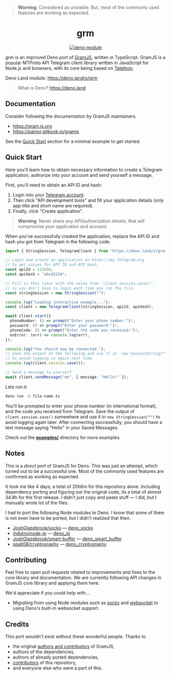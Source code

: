 > **Warning**: Considered as unstable. But, most of the commonly used features
> are working as expected.

<div align="center">

# grm

[![deno module](https://shield.deno.dev/x/grm)](https://deno.land/x/grm)

</div>

grm is an improved Deno port of [GramJS](https://github.com/gram-js/gramjs),
written in TypeScript. GramJS is a popular MTProto API Telegram client library
written in JavaScript for Node.js and browsers, with its core being based on
[Telethon](https://github.com/LonamiWebs/Telethon).

Deno Land module: https://deno.land/x/grm

> What is Deno? https://deno.land

## Documentation

Consider following the documentation by GramJS maintainers.

- https://gram.js.org
- https://painor.gitbook.io/gramjs

See the [Quick Start](#quick-start) section for a minimal example to get
started.

## Quick Start

Here you'll learn how to obtain necessary information to create a Telegram
application, authorize into your account and send yourself a message.

First, you'll need to obtain an API ID and hash:

1. Login into your [Telegram account](https://my.telegram.org).
2. Then click "API development tools" and fill your application details (only
   app title and short name are required).
3. Finally, click "Create application".

> **Warning**: Never share any API/authorization details, that will compromise
> your application and account.

When you've successfully created the application, replace the API ID and hash
you got from Telegram in the following code.

```ts
import { StringSession, TelegramClient } from "https://deno.land/x/grm/mod.ts";

// Login and create an application on https://my.telegram.org
// to get values for API ID and API Hash.
const apiId = 123456;
const apiHash = "abcd1234";

// Fill in this later with the value from `client.session.save()`,
// so you don't have to login each time you run the file.
const stringSession = new StringSession("");

console.log("Loading interactive example...");
const client = new TelegramClient(stringSession, apiId, apiHash);

await client.start({
  phoneNumber: () => prompt("Enter your phone number:")!,
  password: () => prompt("Enter your password:")!,
  phoneCode: () => prompt("Enter the code you received:")!,
  onError: (err) => console.log(err),
});

console.log("You should now be connected.");
// Save the output of the following and use it in `new SessionString("")`
// to avoid logging in again next time.
console.log(client.session.save());

// Send a message to yourself
await client.sendMessage("me", { message: "Hello!" });
```

Lets run it:

```bash
deno run -A file-name.ts
```

You'll be prompted to enter your phone number (in international format), and the
code you received from Telegram. Save the output of `client.session.save()`
somewhere and use it in `new StringSession("")` to avoid logging again later.
After connecting successfully, you should have a text message saying "Hello" in
your Saved Messages.

Check out the **[examples/](examples/)** directory for more examples.

## Notes

This is a _direct_ port of GramJS for Deno. This was just an attempt, which
turned out to be a successful one. Most of the commonly used features are
confirmed as working as expected.

It took me like 4 days; a total of 20h6m for this repository alone. Including
dependency porting and figuring out the original code, its a total of almost
34.8h for the first release. I didn't just copy and paste stuff — I did, but I
manually wrote lot of the files.

I had to port the following Node modules to Deno. I know that some of them is
not even have to be ported, but I didn't realized that then.

- [JoshGlazebrook/socks](https://github.com/JoshGlazebrook/socks) —
  [deno_socks](https://github.com/dcdunkan/deno_socks)
- [indutny/node-ip](https://github.com/indutny/node-ip) —
  [deno_ip](https://github.com/dcdunkan/deno_ip)
- [JoshGlazebrook/smart-buffer](https://github.com/JoshGlazebrook/smart-buffer)
  — [deno_smart_buffer](https://github.com/dcdunkan/deno_smart_buffer)
- [spalt08/cryptography](https://github.com/spalt08/cryptography) —
  [deno_cryptography](https://github.com/dcdunkan/deno_cryptography)

## Contributing

Feel free to open pull requests related to improvements and fixes to the core
library and documentation. We are currently following API changes in GramJS core
library and applying them here.

We'd appreciate if you could help with...

- Migrating from using Node modules such as
  [socks](https://github.com/JoshGlazebrook/socks) and
  [websocket](https://github.com/theturtle32/WebSocket-Node) to using Deno's
  built-in websocket support.

## Credits

This port wouldn't exist without these wonderful people. Thanks to

- the original
  [authors and contributors](https://github.com/gram-js/gramjs/graphs/contributors)
  of GramJS,
- authors of the dependencies,
- authors of already ported dependencies,
- [contributors](https://github.com/dcdunkan/grm/graphs/contributors) of this
  repository,
- and everyone else who were a part of this.

